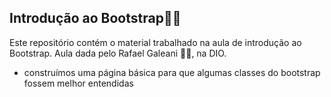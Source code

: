 ## Introdução ao Bootstrap:woman_technologist:

Este repositório contém o material trabalhado na aula de introdução ao Bootstrap. Aula dada pelo Rafael Galeani :man_technologist:, na DIO.

- construímos uma página básica para que algumas classes do bootstrap fossem melhor entendidas
